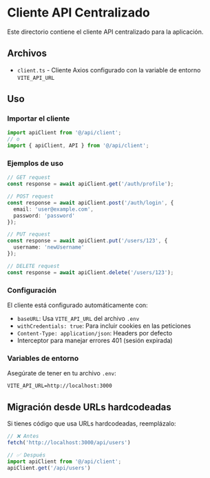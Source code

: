 # Cliente API Centralizado

Este directorio contiene el cliente API centralizado para la aplicación.

## Archivos

- `client.ts` - Cliente Axios configurado con la variable de entorno `VITE_API_URL`

## Uso

### Importar el cliente

```typescript
import apiClient from '@/api/client';
// o
import { apiClient, API } from '@/api/client';
```

### Ejemplos de uso

```typescript
// GET request
const response = await apiClient.get('/auth/profile');

// POST request
const response = await apiClient.post('/auth/login', {
  email: 'user@example.com',
  password: 'password'
});

// PUT request
const response = await apiClient.put('/users/123', {
  username: 'newUsername'
});

// DELETE request
const response = await apiClient.delete('/users/123');
```

### Configuración

El cliente está configurado automáticamente con:

- `baseURL`: Usa `VITE_API_URL` del archivo `.env`
- `withCredentials: true`: Para incluir cookies en las peticiones
- `Content-Type: application/json`: Headers por defecto
- Interceptor para manejar errores 401 (sesión expirada)

### Variables de entorno

Asegúrate de tener en tu archivo `.env`:

```
VITE_API_URL=http://localhost:3000
```

## Migración desde URLs hardcodeadas

Si tienes código que usa URLs hardcodeadas, reemplázalo:

```typescript
// ❌ Antes
fetch('http://localhost:3000/api/users')

// ✅ Después
import apiClient from '@/api/client';
apiClient.get('/api/users')
``` 